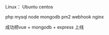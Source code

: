 Linux：
  Ubuntu
  centos

  php 
  mysql
  node
  mongodb
  pm2
  webhook
  nginx

  成功把vue + mongodb + express 上线